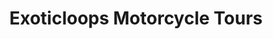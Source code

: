 ---
title: "Exoticloops Motorcycle Tours"
url: /el-nido/exoticloops-motorcycle-tours/
shop: travel agency
---